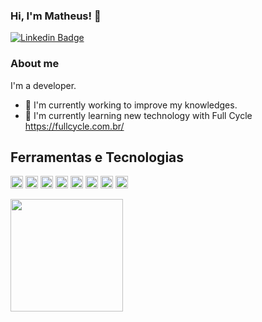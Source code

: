 ### Hi, I'm Matheus! 👋

[![Linkedin Badge](https://img.shields.io/badge/-LinkedIn-blue?style=flat-square&logo=Linkedin&logoColor=white&link=https://www.linkedin.com/in/matheus-teixeira-89223443/)](https://www.linkedin.com/in/matheus-teixeira-89223443/)

### About me
I'm a developer.

- 🔭 I'm currently working to improve my knowledges. 
- 🌱 I'm currently learning new technology with Full Cycle https://fullcycle.com.br/

## Ferramentas e Tecnologias

<img loading="lazy" src="https://cdn.jsdelivr.net/gh/devicons/devicon/icons/git/git-original.svg" width="20" height="20"/> <img loading="lazy" src="https://cdn.jsdelivr.net/gh/devicons/devicon/icons/javascript/javascript-original.svg" width="20" height="20"/> <img loading="lazy" src="https://cdn.jsdelivr.net/gh/devicons/devicon/icons/java/java-original.svg" width="20" height="20"/> <img loading="lazy" src="https://cdn.jsdelivr.net/gh/devicons/devicon/icons/docker/docker-original.svg" width="20" height="20"/>
<img loading="lazy" src="https://cdn.jsdelivr.net/gh/devicons/devicon/icons/python/python-original.svg" width="20" height="20"/> <img loading="lazy" src="https://cdn.jsdelivr.net/gh/devicons/devicon/icons/flask/flask-original.svg" width="20" height="20"/> <img loading="lazy" src="https://cdn.jsdelivr.net/gh/devicons/devicon/icons/linux/linux-original.svg" width="20" height="20"/> <img loading="lazy" src="https://cdn.jsdelivr.net/gh/devicons/devicon/icons/raspberrypi/raspberrypi-original.svg" width="20" height="20"/>

<div>
<a href="https://github.com/seu-usuário-aqui">
<img loading="lazy" height="180em" src="https://github-readme-stats.vercel.app/api/top-langs/?username=mteixeira84&layout=compact&langs_count=7&theme=dracula"/>

</div>
  
<!--
**mteixeira84/mteixeira84** is a ✨ _special_ ✨ repository because its `README.md` (this file) appears on your GitHub profile.

![Snake animation](https://github.com/seu-usuário-aqui/mteixeira84/blob/output/github-contribution-grid-snake.svg)

<img loading="lazy" height="180em" src="https://github-readme-stats.vercel.app/api?username=mteixeira84&show_icons=true&theme=dracula&include_all_commits=true&count_private=true"/>

Here are some ideas to get you started:

- 🔭 I’m currently working on ...
- 🌱 I’m currently learning ...
- 👯 I’m looking to collaborate on ...
- 🤔 I’m looking for help with ...
- 💬 Ask me about ...
- 📫 How to reach me: ...
- 😄 Pronouns: ...
- ⚡ Fun fact: ...
-->
